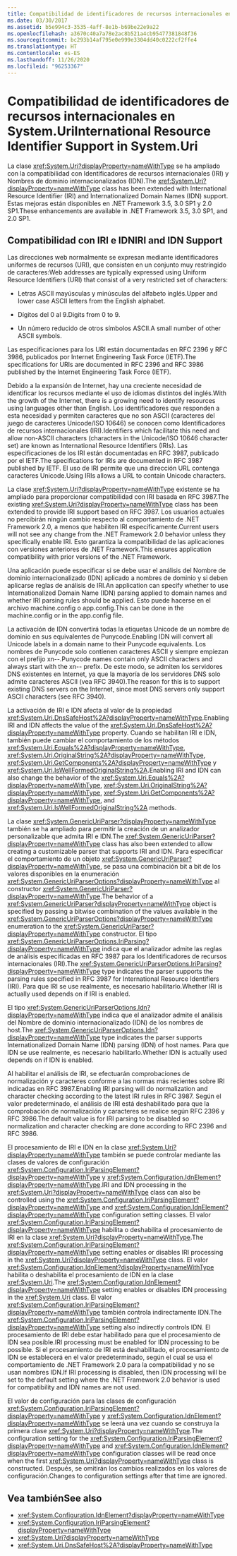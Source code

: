 ```yaml
---
title: Compatibilidad de identificadores de recursos internacionales en System.Uri
ms.date: 03/30/2017
ms.assetid: b5e994c3-3535-4aff-8e1b-b69be22e9a22
ms.openlocfilehash: a3670c40a7a78e2ac8b521a4cb95477381848f36
ms.sourcegitcommit: bc293b14af795e0e999e3304dd40c0222cf2ffe4
ms.translationtype: HT
ms.contentlocale: es-ES
ms.lasthandoff: 11/26/2020
ms.locfileid: "96253367"
---
```

# <a name="international-resource-identifier-support-in-systemuri"></a><span data-ttu-id="d3abe-102">Compatibilidad de identificadores de recursos internacionales en System.Uri</span><span class="sxs-lookup"><span data-stu-id="d3abe-102">International Resource Identifier Support in System.Uri</span></span>

<span data-ttu-id="d3abe-103">La clase <xref:System.Uri?displayProperty=nameWithType> se ha ampliado con la compatibilidad con Identificadores de recursos internacionales (IRI) y Nombres de dominio internacionalizados (IDN).</span><span class="sxs-lookup"><span data-stu-id="d3abe-103">The <xref:System.Uri?displayProperty=nameWithType> class has been extended with International Resource Identifier (IRI) and Internationalized Domain Names (IDN) support.</span></span> <span data-ttu-id="d3abe-104">Estas mejoras están disponibles en .NET Framework 3.5, 3.0 SP1 y 2.0 SP1.</span><span class="sxs-lookup"><span data-stu-id="d3abe-104">These enhancements are available in .NET Framework 3.5, 3.0 SP1, and 2.0 SP1.</span></span>  
  
## <a name="iri-and-idn-support"></a><span data-ttu-id="d3abe-105">Compatibilidad con IRI e IDN</span><span class="sxs-lookup"><span data-stu-id="d3abe-105">IRI and IDN Support</span></span>  

 <span data-ttu-id="d3abe-106">Las direcciones web normalmente se expresan mediante identificadores uniformes de recursos (URI), que consisten en un conjunto muy restringido de caracteres:</span><span class="sxs-lookup"><span data-stu-id="d3abe-106">Web addresses are typically expressed using Uniform Resource Identifiers (URI) that consist of a very restricted set of characters:</span></span>  
  
- <span data-ttu-id="d3abe-107">Letras ASCII mayúsculas y minúsculas del alfabeto inglés.</span><span class="sxs-lookup"><span data-stu-id="d3abe-107">Upper and lower case ASCII letters from the English alphabet.</span></span>  
  
- <span data-ttu-id="d3abe-108">Dígitos del 0 al 9.</span><span class="sxs-lookup"><span data-stu-id="d3abe-108">Digits from 0 to 9.</span></span>  
  
- <span data-ttu-id="d3abe-109">Un número reducido de otros símbolos ASCII.</span><span class="sxs-lookup"><span data-stu-id="d3abe-109">A small number of other ASCII symbols.</span></span>  
  
 <span data-ttu-id="d3abe-110">Las especificaciones para los URI están documentadas en RFC 2396 y RFC 3986, publicados por Internet Engineering Task Force (IETF).</span><span class="sxs-lookup"><span data-stu-id="d3abe-110">The specifications for URIs are documented in RFC 2396 and RFC 3986 published by the Internet Engineering Task Force (IETF).</span></span>  
  
 <span data-ttu-id="d3abe-111">Debido a la expansión de Internet, hay una creciente necesidad de identificar los recursos mediante el uso de idiomas distintos del inglés.</span><span class="sxs-lookup"><span data-stu-id="d3abe-111">With the growth of the Internet, there is a growing need to identify resources using languages other than English.</span></span> <span data-ttu-id="d3abe-112">Los identificadores que responden a esta necesidad y permiten caracteres que no son ASCII (caracteres del juego de caracteres Unicode/ISO 10646) se conocen como Identificadores de recursos internacionales (IRI).</span><span class="sxs-lookup"><span data-stu-id="d3abe-112">Identifiers which facilitate this need and allow non-ASCII characters (characters in the Unicode/ISO 10646 character set) are known as International Resource Identifiers (IRIs).</span></span> <span data-ttu-id="d3abe-113">Las especificaciones de los IRI están documentadas en RFC 3987, publicado por el IETF.</span><span class="sxs-lookup"><span data-stu-id="d3abe-113">The specifications for IRIs are documented in RFC 3987 published by IETF.</span></span> <span data-ttu-id="d3abe-114">El uso de IRI permite que una dirección URL contenga caracteres Unicode.</span><span class="sxs-lookup"><span data-stu-id="d3abe-114">Using IRIs allows a URL to contain Unicode characters.</span></span>  
  
 <span data-ttu-id="d3abe-115">La clase <xref:System.Uri?displayProperty=nameWithType> existente se ha ampliado para proporcionar compatibilidad con IRI basada en RFC 3987.</span><span class="sxs-lookup"><span data-stu-id="d3abe-115">The existing <xref:System.Uri?displayProperty=nameWithType> class has been extended to provide IRI support based on RFC 3987.</span></span> <span data-ttu-id="d3abe-116">Los usuarios actuales no percibirán ningún cambio respecto al comportamiento de .NET Framework 2.0, a menos que habiliten IRI específicamente.</span><span class="sxs-lookup"><span data-stu-id="d3abe-116">Current users will not see any change from the .NET Framework 2.0 behavior unless they specifically enable IRI.</span></span> <span data-ttu-id="d3abe-117">Esto garantiza la compatibilidad de las aplicaciones con versiones anteriores de .NET Framework.</span><span class="sxs-lookup"><span data-stu-id="d3abe-117">This ensures application compatibility with prior versions of the .NET Framework.</span></span>  
  
 <span data-ttu-id="d3abe-118">Una aplicación puede especificar si se debe usar el análisis del Nombre de dominio internacionalizado (IDN) aplicado a nombres de dominio y si deben aplicarse reglas de análisis de IRI.</span><span class="sxs-lookup"><span data-stu-id="d3abe-118">An application can specify whether to use Internationalized Domain Name (IDN) parsing applied to domain names and whether IRI parsing rules should be applied.</span></span> <span data-ttu-id="d3abe-119">Esto puede hacerse en el archivo machine.config o app.config.</span><span class="sxs-lookup"><span data-stu-id="d3abe-119">This can be done in the machine.config or in the app.config file.</span></span>  
  
 <span data-ttu-id="d3abe-120">La activación de IDN convertirá todas la etiquetas Unicode de un nombre de dominio en sus equivalentes de Punycode.</span><span class="sxs-lookup"><span data-stu-id="d3abe-120">Enabling IDN will convert all Unicode labels in a domain name to their Punycode equivalents.</span></span> <span data-ttu-id="d3abe-121">Los nombres de Punycode solo contienen caracteres ASCII y siempre empiezan con el prefijo xn--.</span><span class="sxs-lookup"><span data-stu-id="d3abe-121">Punycode names contain only ASCII characters and always start with the xn-- prefix.</span></span> <span data-ttu-id="d3abe-122">De este modo, se admiten los servidores DNS existentes en Internet, ya que la mayoría de los servidores DNS solo admite caracteres ASCII (vea RFC 3940).</span><span class="sxs-lookup"><span data-stu-id="d3abe-122">The reason for this is to support existing DNS servers on the Internet, since most DNS servers only support ASCII characters (see RFC 3940).</span></span>  
  
 <span data-ttu-id="d3abe-123">La activación de IRI e IDN afecta al valor de la propiedad <xref:System.Uri.DnsSafeHost%2A?displayProperty=nameWithType>.</span><span class="sxs-lookup"><span data-stu-id="d3abe-123">Enabling IRI and IDN affects the value of the <xref:System.Uri.DnsSafeHost%2A?displayProperty=nameWithType> property.</span></span> <span data-ttu-id="d3abe-124">Cuando se habilitan IRI e IDN, también puede cambiar el comportamiento de los métodos <xref:System.Uri.Equals%2A?displayProperty=nameWithType>, <xref:System.Uri.OriginalString%2A?displayProperty=nameWithType>, <xref:System.Uri.GetComponents%2A?displayProperty=nameWithType> y <xref:System.Uri.IsWellFormedOriginalString%2A>.</span><span class="sxs-lookup"><span data-stu-id="d3abe-124">Enabling IRI and IDN can also change the behavior of the <xref:System.Uri.Equals%2A?displayProperty=nameWithType>, <xref:System.Uri.OriginalString%2A?displayProperty=nameWithType>, <xref:System.Uri.GetComponents%2A?displayProperty=nameWithType>, and <xref:System.Uri.IsWellFormedOriginalString%2A> methods.</span></span>  
  
 <span data-ttu-id="d3abe-125">La clase <xref:System.GenericUriParser?displayProperty=nameWithType> también se ha ampliado para permitir la creación de un analizador personalizable que admita IRI e IDN.</span><span class="sxs-lookup"><span data-stu-id="d3abe-125">The <xref:System.GenericUriParser?displayProperty=nameWithType> class has also been extended to allow creating a customizable parser that supports IRI and IDN.</span></span> <span data-ttu-id="d3abe-126">Para especificar el comportamiento de un objeto <xref:System.GenericUriParser?displayProperty=nameWithType>, se pasa una combinación bit a bit de los valores disponibles en la enumeración <xref:System.GenericUriParserOptions?displayProperty=nameWithType> al constructor <xref:System.GenericUriParser?displayProperty=nameWithType>.</span><span class="sxs-lookup"><span data-stu-id="d3abe-126">The behavior of a <xref:System.GenericUriParser?displayProperty=nameWithType> object is specified by passing a bitwise combination of the values available in the <xref:System.GenericUriParserOptions?displayProperty=nameWithType> enumeration to the <xref:System.GenericUriParser?displayProperty=nameWithType> constructor.</span></span> <span data-ttu-id="d3abe-127">El tipo <xref:System.GenericUriParserOptions.IriParsing?displayProperty=nameWithType> indica que el analizador admite las reglas de análisis especificadas en RFC 3987 para los Identificadores de recursos internacionales (IRI).</span><span class="sxs-lookup"><span data-stu-id="d3abe-127">The <xref:System.GenericUriParserOptions.IriParsing?displayProperty=nameWithType> type indicates the parser supports the parsing rules specified in RFC 3987 for International Resource Identifiers (IRI).</span></span> <span data-ttu-id="d3abe-128">Para que IRI se use realmente, es necesario habilitarlo.</span><span class="sxs-lookup"><span data-stu-id="d3abe-128">Whether IRI is actually used depends on if IRI is enabled.</span></span>  
  
 <span data-ttu-id="d3abe-129">El tipo <xref:System.GenericUriParserOptions.Idn?displayProperty=nameWithType> indica que el analizador admite el análisis del Nombre de dominio internacionalizado (IDN) de los nombres de host.</span><span class="sxs-lookup"><span data-stu-id="d3abe-129">The <xref:System.GenericUriParserOptions.Idn?displayProperty=nameWithType> type indicates the parser supports Internationalized Domain Name (IDN) parsing (IDN) of host names.</span></span> <span data-ttu-id="d3abe-130">Para que IDN se use realmente, es necesario habilitarlo.</span><span class="sxs-lookup"><span data-stu-id="d3abe-130">Whether IDN is actually used depends on if IDN is enabled.</span></span>  
  
 <span data-ttu-id="d3abe-131">Al habilitar el análisis de IRI, se efectuarán comprobaciones de normalización y caracteres conforme a las normas más recientes sobre IRI indicadas en RFC 3987.</span><span class="sxs-lookup"><span data-stu-id="d3abe-131">Enabling IRI parsing will do normalization and character checking according to the latest IRI rules in RFC 3987.</span></span> <span data-ttu-id="d3abe-132">Según el valor predeterminado, el análisis de IRI está deshabilitado para que la comprobación de normalización y caracteres se realice según RFC 2396 y RFC 3986.</span><span class="sxs-lookup"><span data-stu-id="d3abe-132">The default value is for IRI parsing to be disabled so normalization and character checking are done according to RFC 2396 and RFC 3986.</span></span>  
  
 <span data-ttu-id="d3abe-133">El procesamiento de IRI e IDN en la clase <xref:System.Uri?displayProperty=nameWithType> también se puede controlar mediante las clases de valores de configuración <xref:System.Configuration.IriParsingElement?displayProperty=nameWithType> y <xref:System.Configuration.IdnElement?displayProperty=nameWithType>.</span><span class="sxs-lookup"><span data-stu-id="d3abe-133">IRI and IDN processing in the <xref:System.Uri?displayProperty=nameWithType> class can also be controlled using the <xref:System.Configuration.IriParsingElement?displayProperty=nameWithType> and <xref:System.Configuration.IdnElement?displayProperty=nameWithType> configuration setting classes.</span></span> <span data-ttu-id="d3abe-134">El valor <xref:System.Configuration.IriParsingElement?displayProperty=nameWithType> habilita o deshabilita el procesamiento de IRI en la clase <xref:System.Uri?displayProperty=nameWithType>.</span><span class="sxs-lookup"><span data-stu-id="d3abe-134">The <xref:System.Configuration.IriParsingElement?displayProperty=nameWithType> setting enables or disables IRI processing in the <xref:System.Uri?displayProperty=nameWithType> class.</span></span> <span data-ttu-id="d3abe-135">El valor <xref:System.Configuration.IdnElement?displayProperty=nameWithType> habilita o deshabilita el procesamiento de IDN en la clase <xref:System.Uri>.</span><span class="sxs-lookup"><span data-stu-id="d3abe-135">The <xref:System.Configuration.IdnElement?displayProperty=nameWithType> setting enables or disables IDN processing in the <xref:System.Uri> class.</span></span> <span data-ttu-id="d3abe-136">El valor <xref:System.Configuration.IriParsingElement?displayProperty=nameWithType> también controla indirectamente IDN.</span><span class="sxs-lookup"><span data-stu-id="d3abe-136">The <xref:System.Configuration.IriParsingElement?displayProperty=nameWithType> setting also indirectly controls IDN.</span></span> <span data-ttu-id="d3abe-137">El procesamiento de IRI debe estar habilitado para que el procesamiento de IDN sea posible.</span><span class="sxs-lookup"><span data-stu-id="d3abe-137">IRI processing must be enabled for IDN processing to be possible.</span></span> <span data-ttu-id="d3abe-138">Si el procesamiento de IRI está deshabilitado, el procesamiento de IDN se establecerá en el valor predeterminado, según el cual se usa el comportamiento de .NET Framework 2.0 para la compatibilidad y no se usan nombres IDN.</span><span class="sxs-lookup"><span data-stu-id="d3abe-138">If IRI processing is disabled, then IDN processing will be set to the default setting where the .NET Framework 2.0 behavior is used for compatibility and IDN names are not used.</span></span>  
  
 <span data-ttu-id="d3abe-139">El valor de configuración para las clases de configuración <xref:System.Configuration.IriParsingElement?displayProperty=nameWithType> y <xref:System.Configuration.IdnElement?displayProperty=nameWithType> se leerá una vez cuando se construya la primera clase <xref:System.Uri?displayProperty=nameWithType>.</span><span class="sxs-lookup"><span data-stu-id="d3abe-139">The configuration setting for the <xref:System.Configuration.IriParsingElement?displayProperty=nameWithType> and <xref:System.Configuration.IdnElement?displayProperty=nameWithType> configuration classes will be read once when the first <xref:System.Uri?displayProperty=nameWithType> class is constructed.</span></span> <span data-ttu-id="d3abe-140">Después, se omitirán los cambios realizados en los valores de configuración.</span><span class="sxs-lookup"><span data-stu-id="d3abe-140">Changes to configuration settings after that time are ignored.</span></span>  
  
## <a name="see-also"></a><span data-ttu-id="d3abe-141">Vea también</span><span class="sxs-lookup"><span data-stu-id="d3abe-141">See also</span></span>

- <xref:System.Configuration.IdnElement?displayProperty=nameWithType>
- <xref:System.Configuration.IriParsingElement?displayProperty=nameWithType>
- <xref:System.Uri?displayProperty=nameWithType>
- <xref:System.Uri.DnsSafeHost%2A?displayProperty=nameWithType>
